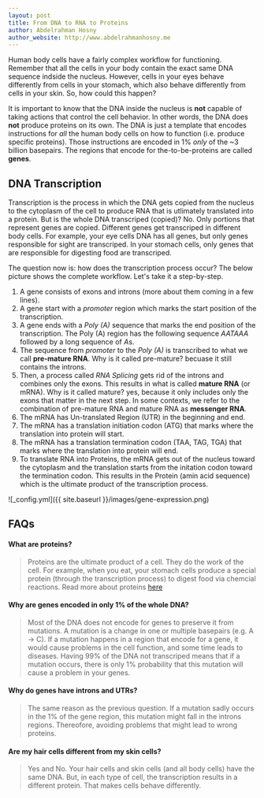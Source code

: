 ```yaml
---
layout: post
title: From DNA to RNA to Proteins
author: Abdelrahman Hosny
author_website: http://www.abdelrahmanhosny.me
---
```


Human body cells have a fairly complex workflow for functioning. Remember that all the cells in your body contain the exact same DNA sequence indside the nucleus. However, cells in your eyes behave differently from cells in your stomach, which also behave differently from cells in your skin. So, how could this happen?

It is important to know that the DNA inside the nucleus is **not** capable of taking actions that control the cell behavior. In other words, the DNA does **not** produce proteins on its own. The DNA is just a template that encodes instructions for *all* the human body cells on how to function (i.e. produce specific proteins). Those instructions are encoded in 1% *only* of the ~3 billion basepairs. The regions that encode for the-to-be-proteins are called **genes**.

## DNA Transcription

Transcription is the process in which the DNA gets copied from the nucleus to the cytoplasm of the cell to produce RNA that is utlimately translated into a protein. But is the whole DNA transcriped (copied)? No. Only portions that represent genes are copied. Different genes get transcriped in different body cells. For example, your eye cells DNA has all genes, but only genes responsible for sight are transcriped. In your stomach cells, only genes that are responsible for digesting food are transcriped. 


The question now is: how does the transcription process occur? The below picture shows the complete workflow. Let's take it a step-by-step.

1. A gene consists of exons and introns (more about them coming in a few lines).
2. A gene start with a *promoter* region which marks the start position of the transcription.
3. A gene ends with a *Poly (A)* sequence that marks the end position of the transcription. The Poly (A) region has the following sequence *AATAAA* followed by a long sequence of *A*s.
4. The sequence from *promoter* to the *Poly (A)* is transcribed to what we call **pre-mature RNA**. Why is it called pre-mature? becuase it still contains the introns.
5. Then, a process called *RNA Splicing* gets rid of the introns and combines only the exons. This results in what is called **mature RNA** (or mRNA). Why is it called mature? yes, because it only includes only the exons that matter in the next step. In some contexts, we refer to the combination of pre-mature RNA and mature RNA as **messenger RNA**.
6. The mRNA has Un-translated Region (UTR) in the beginning and end. 
7. The mRNA has a translation initiation codon (ATG) that marks where the translation into protein will start.
8. The mRNA has a translation termination codon (TAA, TAG, TGA) that marks where the translation into protein will end.
9. To translate RNA into Proteins, the mRNA gets out of the nucleus toward the cytoplasm and the translation starts from the initation codon toward the termination codon. This results in the Protein (amin acid sequence) which is the ultimate product of the transcription process.


![_config.yml]({{ site.baseurl }}/images/gene-expression.png)

## FAQs

#### What are proteins?
>Proteins are the ultimate product of a cell. They do the work of the cell. For example, when you eat, your stomach cells produce a special protein (through the transcription process) to digest food via chemcial reactions. Read more about proteins [here](https://ghr.nlm.nih.gov/primer/howgeneswork/protein)

#### Why are genes encoded in only 1% of the whole DNA?
>Most of the DNA does not encode for genes to preserve it from mutations. A mutation is a change in one or multiple basepairs (e.g. A -> C). If a mutation happens in a region that encode for a gene, it would cause problems in the cell function, and some time leads to diseases. Having 99% of the DNA not transcriped means that if a mutation occurs, there is only 1% probability that this mutation will cause a problem in your genes.

#### Why do genes have introns and UTRs?
>The same reason as the previous question. If a mutation sadly occurs in the 1% of the gene region, this mutation might fall in the introns regions. Thereofore, avoiding problems that might lead to wrong proteins.

#### Are my hair cells different from my skin cells?
> Yes and No. Your hair cells and skin cells (and all body cells) have the same DNA. But, in each type of cell, the transcription results in a different protein. That makes cells behave differently.